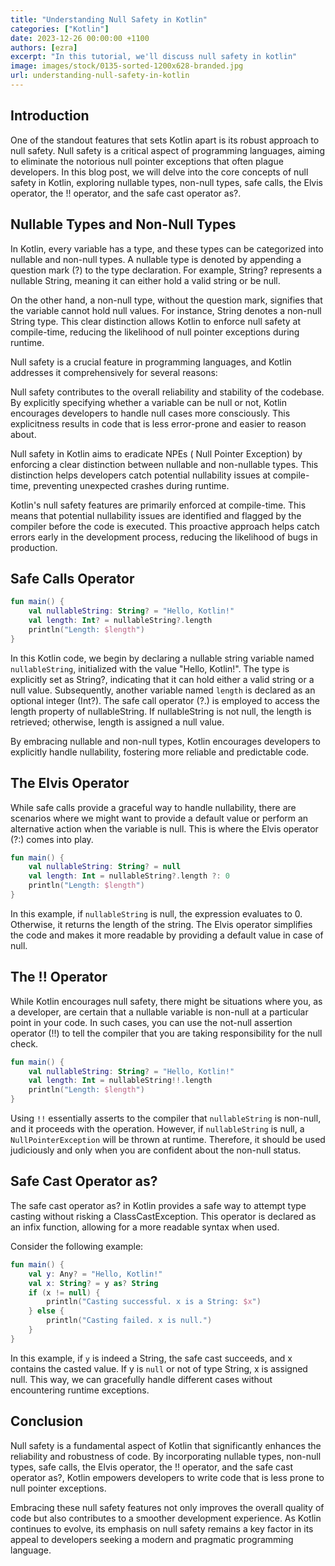 ```yaml
---
title: "Understanding Null Safety in Kotlin"
categories: ["Kotlin"]
date: 2023-12-26 00:00:00 +1100
authors: [ezra]
excerpt: "In this tutorial, we'll discuss null safety in kotlin"
image: images/stock/0135-sorted-1200x628-branded.jpg
url: understanding-null-safety-in-kotlin
---
```


## Introduction

One of the standout features that sets Kotlin apart is its robust approach to null safety. Null safety is a critical aspect of programming languages, aiming to eliminate the notorious null pointer exceptions that often plague developers. In this blog post, we will delve into the core concepts of null safety in Kotlin, exploring nullable types, non-null types, safe calls, the Elvis operator, the !! operator, and the safe cast operator as?.

## Nullable Types and Non-Null Types

In Kotlin, every variable has a type, and these types can be categorized into nullable and non-null types. A nullable type is denoted by appending a question mark (?) to the type declaration. For example, String? represents a nullable String, meaning it can either hold a valid string or be null.

On the other hand, a non-null type, without the question mark, signifies that the variable cannot hold null values. For instance, String denotes a non-null String type. This clear distinction allows Kotlin to enforce null safety at compile-time, reducing the likelihood of null pointer exceptions during runtime.

Null safety is a crucial feature in programming languages, and Kotlin addresses it comprehensively for several reasons:

Null safety contributes to the overall reliability and stability of the codebase. By explicitly specifying whether a variable can be null or not, Kotlin encourages developers to handle null cases more consciously. This explicitness results in code that is less error-prone and easier to reason about.

Null safety in Kotlin aims to eradicate NPEs ( Null Pointer Exception) by enforcing a clear distinction between nullable and non-nullable types. This distinction helps developers catch potential nullability issues at compile-time, preventing unexpected crashes during runtime.

Kotlin's null safety features are primarily enforced at compile-time. This means that potential nullability issues are identified and flagged by the compiler before the code is executed. This proactive approach helps catch errors early in the development process, reducing the likelihood of bugs in production.

## Safe Calls Operator

```kotlin
fun main() {
    val nullableString: String? = "Hello, Kotlin!"
    val length: Int? = nullableString?.length
    println("Length: $length")
}
```

In this Kotlin code, we begin by declaring a nullable string variable named `nullableString`, initialized with the value "Hello, Kotlin!". The type is explicitly set as String?, indicating that it can hold either a valid string or a null value. Subsequently, another variable named `length` is declared as an optional integer (Int?). The safe call operator (?.) is employed to access the length property of nullableString. If nullableString is not null, the length is retrieved; otherwise, length is assigned a null value.

By embracing nullable and non-null types, Kotlin encourages developers to explicitly handle nullability, fostering more reliable and predictable code.

## The Elvis Operator

While safe calls provide a graceful way to handle nullability, there are scenarios where we might want to provide a default value or perform an alternative action when the variable is null. This is where the Elvis operator (?:) comes into play.

```kotlin
fun main() {
    val nullableString: String? = null
    val length: Int = nullableString?.length ?: 0
    println("Length: $length")
}
```

In this example, if `nullableString` is null, the expression evaluates to 0. Otherwise, it returns the length of the string. The Elvis operator simplifies the code and makes it more readable by providing a default value in case of null.

## The !! Operator

While Kotlin encourages null safety, there might be situations where you, as a developer, are certain that a nullable variable is non-null at a particular point in your code. In such cases, you can use the not-null assertion operator (!!) to tell the compiler that you are taking responsibility for the null check.

```kotlin
fun main() {
    val nullableString: String? = "Hello, Kotlin!"
    val length: Int = nullableString!!.length
    println("Length: $length")
}
```
Using `!!` essentially asserts to the compiler that `nullableString` is non-null, and it proceeds with the operation. However, if `nullableString` is null, a `NullPointerException` will be thrown at runtime. Therefore, it should be used judiciously and only when you are confident about the non-null status.

## Safe Cast Operator as?

The safe cast operator as? in Kotlin provides a safe way to attempt type casting without risking a ClassCastException. This operator is declared as an infix function, allowing for a more readable syntax when used.

Consider the following example:

```kotlin
fun main() {
    val y: Any? = "Hello, Kotlin!"
    val x: String? = y as? String
    if (x != null) {
        println("Casting successful. x is a String: $x")
    } else {
        println("Casting failed. x is null.")
    }
}
```

In this example, if `y` is indeed a String, the safe cast succeeds, and x contains the casted value. If y is `null` or not of type String, x is assigned null. This way, we can gracefully handle different cases without encountering runtime exceptions.

## Conclusion

Null safety is a fundamental aspect of Kotlin that significantly enhances the reliability and robustness of code. By incorporating nullable types, non-null types, safe calls, the Elvis operator, the !! operator, and the safe cast operator as?, Kotlin empowers developers to write code that is less prone to null pointer exceptions.

Embracing these null safety features not only improves the overall quality of code but also contributes to a smoother development experience. As Kotlin continues to evolve, its emphasis on null safety remains a key factor in its appeal to developers seeking a modern and pragmatic programming language.